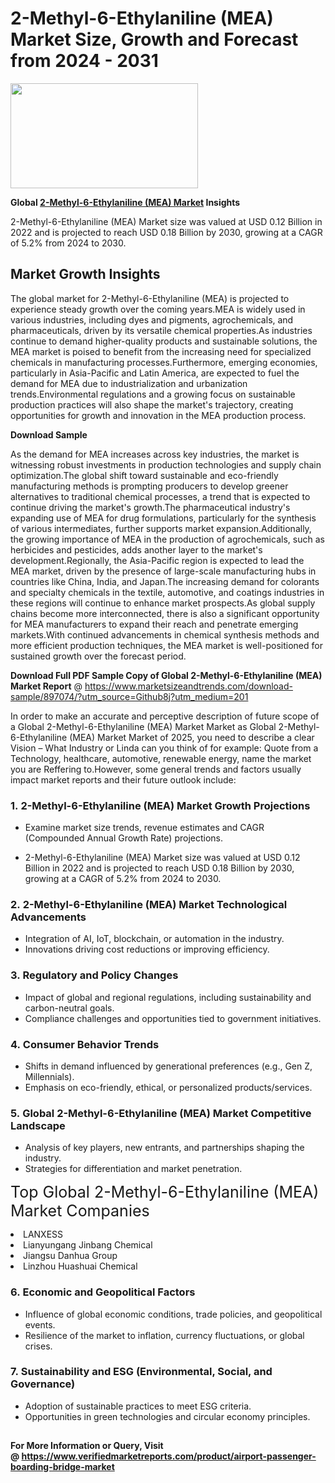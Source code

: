 <H1>2-Methyl-6-Ethylaniline (MEA) Market Size, Growth and Forecast from 2024 - 2031</H1><img class="aligncenter size-medium wp-image-584254" src="https://thirdeyenews.in/wp-content/uploads/2024/09/Global-Market-Research-300x168.jpeg" alt="" width="300" height="168" /><p><strong>Global&nbsp;<a href="https://www.marketsizeandtrends.com/download-sample/897074/?utm_source=Github8j?utm_medium=201">2-Methyl-6-Ethylaniline (MEA) Market</a> Insights</strong></p><p>2-Methyl-6-Ethylaniline (MEA) Market size was valued at USD 0.12 Billion in 2022 and is projected to reach USD 0.18 Billion by 2030, growing at a CAGR of 5.2% from 2024 to 2030.</p><p><h2>Market Growth Insights</h2> <p>The global market for 2-Methyl-6-Ethylaniline (MEA) is projected to experience steady growth over the coming years.MEA is widely used in various industries, including dyes and pigments, agrochemicals, and pharmaceuticals, driven by its versatile chemical properties.As industries continue to demand higher-quality products and sustainable solutions, the MEA market is poised to benefit from the increasing need for specialized chemicals in manufacturing processes.Furthermore, emerging economies, particularly in Asia-Pacific and Latin America, are expected to fuel the demand for MEA due to industrialization and urbanization trends.Environmental regulations and a growing focus on sustainable production practices will also shape the market's trajectory, creating opportunities for growth and innovation in the MEA production process.</p> <p><strong>Download Sample</strong></p> <p>As the demand for MEA increases across key industries, the market is witnessing robust investments in production technologies and supply chain optimization.The global shift toward sustainable and eco-friendly manufacturing methods is prompting producers to develop greener alternatives to traditional chemical processes, a trend that is expected to continue driving the market's growth.The pharmaceutical industry's expanding use of MEA for drug formulations, particularly for the synthesis of various intermediates, further supports market expansion.Additionally, the growing importance of MEA in the production of agrochemicals, such as herbicides and pesticides, adds another layer to the market's development.Regionally, the Asia-Pacific region is expected to lead the MEA market, driven by the presence of large-scale manufacturing hubs in countries like China, India, and Japan.The increasing demand for colorants and specialty chemicals in the textile, automotive, and coatings industries in these regions will continue to enhance market prospects.As global supply chains become more interconnected, there is also a significant opportunity for MEA manufacturers to expand their reach and penetrate emerging markets.With continued advancements in chemical synthesis methods and more efficient production techniques, the MEA market is well-positioned for sustained growth over the forecast period.</p> <p><span class=""><strong>Download Full PDF Sample Copy of Global 2-Methyl-6-Ethylaniline (MEA) Market Report</strong> @ <a href="https://www.marketsizeandtrends.com/download-sample/897074/?utm_source=Github8j?utm_medium=201" target="_blank">https://www.marketsizeandtrends.com/download-sample/897074/?utm_source=Github8j?utm_medium=201</a></span></p><p>In order to make an accurate and perceptive description of future scope of a Global&nbsp;2-Methyl-6-Ethylaniline (MEA) Market Market as Global&nbsp;2-Methyl-6-Ethylaniline (MEA) Market Market of 2025, you need to describe a clear Vision &ndash; What Industry or Linda can you think of for example: Quote from a Technology, healthcare, automotive, renewable energy, name the market you are Reffering to.However, some general trends and factors usually impact market reports and their future outlook include:</p><h3>1.&nbsp;<strong>2-Methyl-6-Ethylaniline (MEA) Market Growth Projections</strong></h3><ul><li>Examine market size trends, revenue estimates and CAGR (Compounded Annual Growth Rate) projections.</li><li><p>2-Methyl-6-Ethylaniline (MEA) Market size was valued at USD 0.12 Billion in 2022 and is projected to reach USD 0.18 Billion by 2030, growing at a CAGR of 5.2% from 2024 to 2030.</p></li></ul><h3>2.&nbsp;<strong>2-Methyl-6-Ethylaniline (MEA) Market Technological Advancements</strong></h3><ul><li>Integration of AI, IoT, blockchain, or automation in the industry.</li><li>Innovations driving cost reductions or improving efficiency.</li></ul><h3>3.&nbsp;<strong>Regulatory and Policy Changes</strong></h3><ul><li>Impact of global and regional regulations, including sustainability and carbon-neutral goals.</li><li>Compliance challenges and opportunities tied to government initiatives.</li></ul><h3>4.&nbsp;<strong>Consumer Behavior Trends</strong></h3><ul><li>Shifts in demand influenced by generational preferences (e.g., Gen Z, Millennials).</li><li>Emphasis on eco-friendly, ethical, or personalized products/services.</li></ul><h3>5.&nbsp;<strong>Global 2-Methyl-6-Ethylaniline (MEA) Market Competitive Landscape</strong></h3><ul><li>Analysis of key players, new entrants, and partnerships shaping the industry.</li><li>Strategies for differentiation and market penetration.</li></ul><p data-pm-slice="1 1 []"><span style="color: inherit; font-family: inherit; font-size: 25px;">Top Global 2-Methyl-6-Ethylaniline (MEA) Market Companies</span></p><div class="" data-test-id=""><p><li>LANXESS</li><li> Lianyungang Jinbang Chemical</li><li> Jiangsu Danhua Group</li><li> Linzhou Huashuai Chemical</li></p></div><h3>6.&nbsp;<strong>Economic and Geopolitical Factors</strong></h3><ul><li>Influence of global economic conditions, trade policies, and geopolitical events.</li><li>Resilience of the market to inflation, currency fluctuations, or global crises.</li></ul><h3>7.&nbsp;<strong>Sustainability and ESG (Environmental, Social, and Governance)</strong></h3><ul><li>Adoption of sustainable practices to meet ESG criteria.</li><li>Opportunities in green technologies and circular economy principles.</li></ul><h2><strong style="font-size: 14px;">For More Information or Query, Visit @&nbsp;</strong><a style="background-color: #ffffff; font-size: 14px;" href="https://www.marketsizeandtrends.com/report/2-methyl-6-ethylaniline-mea-market/" target="_blank">https://www.verifiedmarketreports.com/product/airport-passenger-boarding-bridge-market</a></h2>